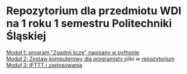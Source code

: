 <h1>Repozytorium dla przedmiotu WDI na 1 roku 1 semestru Politechniki Śląskiej </h1>
<a href='https://github.com/matpolsl/WDI/tree/master/GraZgadnijLiczbe'>Moduł 1: program "Zgadnij liczę" napisany w pythonie</a> <br/>
<a href='https://matpolsl.ct8.pl/'>Moduł 2: Zestaw komputerowy dla programisty </a> pliki w <a href="https://github.com/matpolsl/WDI/tree/master/ZestawKomputerowyDlaProgramisty%20(II)">repozytorium</a><br/>
<a href='https://github.com/matpolsl/WDI/tree/master/IFTTT'>Moduł 3: IFTTT i zastosowania </a> 
